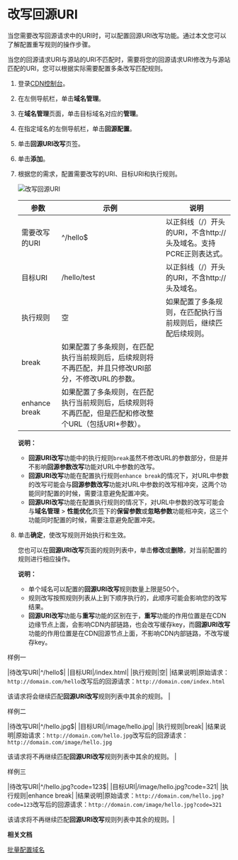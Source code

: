 # 改写回源URI

当您需要改写回源请求中的URI时，可以配置回源URI改写功能。通过本文您可以了解配置重写规则的操作步骤。

当您的回源请求URI与源站的URI不匹配时，需要将您的回源请求URI修改为与源站匹配的URI，您可以根据实际需要配置多条改写匹配规则。

1.  登录[CDN控制台](https://cdn.console.aliyun.com)。

2.  在左侧导航栏，单击**域名管理**。

3.  在**域名管理**页面，单击目标域名对应的**管理**。

4.  在指定域名的左侧导航栏，单击**回源配置**。

5.  单击**回源URI改写**页签。

6.  单击**添加**。

7.  根据您的需求，配置需要改写的URI、目标URI和执行规则。

    ![改写回源URI](https://static-aliyun-doc.oss-accelerate.aliyuncs.com/assets/img/zh-CN/9664788951/p83537.png)

    |参数|示例|说明|
    |--|--|--|
    |需要改写的URI|^/hello$|以正斜线（/）开头的URI，不含http://头及域名。支持PCRE正则表达式。|
    |目标URI|/hello/test|以正斜线（/）开头的URI，不含http://头及域名。|
    |执行规则|空|如果配置了多条规则，在匹配执行当前规则后，继续匹配后续规则。|
    |break|如果配置了多条规则，在匹配执行当前规则后，后续规则将不再匹配，并且只修改URI部分，不修改URL的参数。|
    |enhance break|如果配置了多条规则，在匹配执行当前规则后，后续规则将不再匹配，但是匹配和修改整个URL（包括URI+参数）。|

    **说明：**

    -   **回源URI改写**功能中的执行规则`break`虽然不修改URL的参数部分，但是并不影响**回源参数改写**功能对URL中参数的改写。
    -   **回源URI改写**功能在配置执行规则`enhance break`的情况下，对URL中参数的改写可能会与**回源参数改写**功能对URL中参数的改写相冲突，这两个功能同时配置的时候，需要注意避免配置冲突。
    -   **回源URI改写**功能在配置执行规则的情况下，对URL中参数的改写可能会与**域名管理** \> **性能优化**页签下的**保留参数**或**忽略参数**功能相冲突，这三个功能同时配置的时候，需要注意避免配置冲突。
8.  单击**确定**，使改写规则开始执行和生效。

    您也可以在**回源URI改写**页面的规则列表中，单击**修改**或**删除**，对当前配置的规则进行相应操作。

    **说明：**

    -   单个域名可以配置的**回源URI改写**规则数量上限是50个。
    -   规则改写按照规则列表从上到下顺序执行的，此顺序可能会影响您的改写结果。
    -   **回源URI改写**功能与**重写**功能的区别在于，**重写**功能的作用位置是在CDN边缘节点上面，会影响CDN内部链路，也会改写缓存key，而**回源URI改写**功能的作用位置是在CDN回源节点上面，不影响CDN内部链路，不改写缓存key。

样例一

|待改写URI|^/hello$|
|目标URI|/index.html|
|执行规则|空|
|结果说明|原始请求：`http://domain.com/hello`改写后的回源请求：`http://domain.com/index.html`

该请求将会继续匹配**回源URI改写**规则列表中其余的规则。 |

样例二

|待改写URI|^/hello.jpg$|
|目标URI|/image/hello.jpg|
|执行规则|break|
|结果说明|原始请求：`http://domain.com/hello.jpg`改写后的回源请求：`http://domain.com/image/hello.jpg`

该请求将不再继续匹配**回源URI改写**规则列表中其余的规则。 |

样例三

|待改写URI|^/hello.jpg?code=123$|
|目标URI|/image/hello.jpg?code=321|
|执行规则|enhance break|
|结果说明|原始请求：`http://domain.com/hello.jpg?code=123`改写后的回源请求：`http://domain.com/image/hello.jpg?code=321`

该请求将不再继续匹配**回源URI改写**规则列表中其余的规则。|

**相关文档**  


[批量配置域名](/cn.zh-CN/新版API参考/域名管理类接口/批量配置域名.md)

